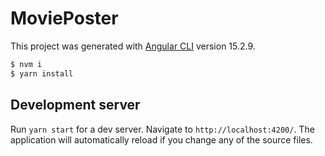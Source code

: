 # MoviePoster

This project was generated with [Angular CLI](https://github.com/angular/angular-cli) version 15.2.9.

```bash
$ nvm i
$ yarn install
```

## Development server

Run `yarn start` for a dev server. Navigate to `http://localhost:4200/`. The application will automatically reload if you change any of the source files.
